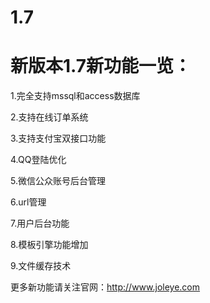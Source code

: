 1.7
===


新版本1.7新功能一览：
===
1.完全支持mssql和access数据库

2.支持在线订单系统

3.支持支付宝双接口功能

4.QQ登陆优化

5.微信公众账号后台管理

6.url管理

7.用户后台功能

8.模板引擎功能增加

9.文件缓存技术

更多新功能请关注官网：http://www.joleye.com
